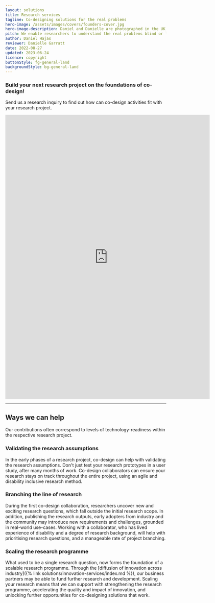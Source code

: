 ```yaml
---
layout: solutions
title: Research services
tagline: Co-designing solutions for the real problems
hero-image: /assets/images/covers/founders-cover.jpg
hero-image-description: Daniel and Danielle are photographed in the UK Parliament. They are wearing smart clothing. A guide dog is sitting in front of them. In the background multiple signs are visible, such as logos of University College London, World Health Organisation, and GDI Hub. Other signs read 'AT changes lives' and 'Launching the Global Report on Assistive Technology'.
pitch: We enable researchers to understand the real problems blind or learning disabled people experience, through an iterative process of co-design and consultancy, such that the right research questions are addressed.
author: Daniel Hajas
reviewer: Danielle Garratt
date: 2022-08-27
updated: 2023-06-24
licence: copyright
buttonStyle: fg-general-land
backgroundStyle: bg-general-land
---
```


### Build your next research project on the foundations of co-design!

Send us a research inquiry to find out how can co-design activities fit with your research project.

<div class="iframe-container">
<iframe class="responsive-iframe" title="Research inquiries" src="https://docs.google.com/forms/d/e/1FAIpQLSdD50cLtnzla4qvSpd0wLNm47FxevInmkJg-BGhelPxHMG34Q/viewform?embedded=true" width="640" height="890" frameborder="0" marginheight="0" marginwidth="0">Loading…</iframe></div>

---

## Ways we can help

Our contributions often correspond to levels of technology-readiness within the respective research project.

### Validating the research assumptions

In the early phases of a research project, co-design can help with validating the research assumptions.
Don't just test your research prototypes in a user study, after many months of work.
Co-design collaborators can ensure your research stays on track throughout the entire project, using an agile and disability inclusive research method.

### Branching the line of research

During the first co-design collaboration, researchers uncover new and exciting research questions, which fall outside the initial research scope.
In addition, publishing the research outputs, early adopters from industry and the community may introduce new requirements and challenges, grounded in real-world use-cases.
Working with a collaborator, who has lived experience of disability and a degree of research background, will help with prioritising research questions, and a manageable rate of  project branching. 

### Scaling the research programme

What used to be a single research question, now forms the foundation of a scalable research programme.
Through the [diffusion of innovation across industry]({% link solutions/innovation-services/index.md %}), our business partners may be able to fund further research and development.
Scaling your research means that we can support with strengthening the research programme, accelerating the quality and impact of innovation,  and unlocking further opportunities for co-designing solutions that work.